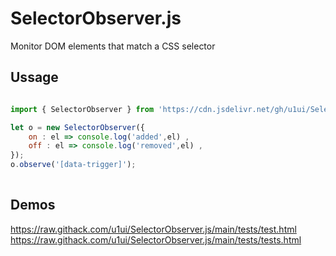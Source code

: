 # SelectorObserver.js

Monitor DOM elements that match a CSS selector

## Ussage

```javascript

import { SelectorObserver } from 'https://cdn.jsdelivr.net/gh/u1ui/SelectorObserver.js@x.x.x/SelectorObserver.min.js';

let o = new SelectorObserver({
    on : el => console.log('added',el) ,
    off : el => console.log('removed',el) ,
});
o.observe('[data-trigger]');
    
```

<!--
## Options - "checkAnimation" (beta)
    
```javascript
o.observer('.el', {checkAnimation: true});
    
```

Like this, you can event watch selectors like `.el:has(img:hover) > tr:nth-child(2)`  
Trigger only `on` and not `off` right now.
-->

## Demos
https://raw.githack.com/u1ui/SelectorObserver.js/main/tests/test.html  
https://raw.githack.com/u1ui/SelectorObserver.js/main/tests/tests.html  

